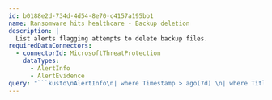 ```yaml
---
id: b0188e2d-734d-4d54-8e70-c4157a195bb1
name: Ransomware hits healthcare - Backup deletion
description: |
  List alerts flagging attempts to delete backup files.
requiredDataConnectors:
  - connectorId: MicrosoftThreatProtection
    dataTypes:
      - AlertInfo
      - AlertEvidence
query: "```kusto\nAlertInfo\n| where Timestamp > ago(7d) \n| where Title == \"File backups were deleted\" \n| join AlertEvidence on AlertId \n```"
---
```


